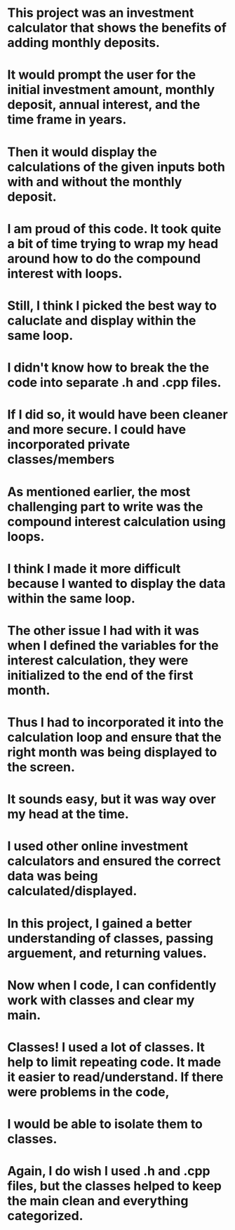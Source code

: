 # This project was an investment calculator that shows the benefits of adding monthly deposits.
# It would prompt the user for the initial investment amount, monthly deposit, annual interest, and the time frame in years.
# Then it would display the calculations of the given inputs both with and without the monthly deposit.

# I am proud of this code. It took quite a bit of time trying to wrap my head around how to do the compound interest with loops.
# Still, I think I picked the best way to caluclate and display within the same loop.

# I didn't know how to break the the code into separate .h and .cpp files.
# If I did so, it would have been cleaner and more secure. I could have incorporated private classes/members

# As mentioned earlier, the most challenging part to write was the compound interest calculation using loops.
# I think I made it more difficult because I wanted to display the data within the same loop.
# The other issue I had with it was when I defined the variables for the interest calculation, they were initialized to the end of the first month.
# Thus I had to incorporated it into the calculation loop and ensure that the right month was being displayed to the screen.
# It sounds easy, but it was way over my head at the time.
# I used other online investment calculators and ensured the correct data was being calculated/displayed.

# In this project, I gained a better understanding of classes, passing arguement, and returning values.
# Now when I code, I can confidently work with classes and clear my main.

# Classes! I used a lot of classes. It help to limit repeating code. It made it easier to read/understand. If there were problems in the code,
# I would be able to isolate them to classes. 
# Again, I do wish I used .h and .cpp files, but the classes helped to keep the main clean and everything categorized.
